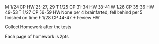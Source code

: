 M 1/24
    CP
    HW 25-27, 29
T 1/25
    CP 31-34
    HW 28-41
W 1/26
    CP 35-36
    HW 49-53
T 1/27
    CP 56-59
    HW None
    per 4
        brainfarted, fell behind
    per 5
        finished on time
F 1/28
    CP 44-47 + Review
    HW 

Collect Homework after the tests

Each page of homework is 2pts